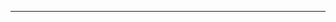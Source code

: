 <!--
CO_OP_TRANSLATOR_METADATA:
{
  "original_hash": "661bbc8e2592ebbb96aa84b1462f5755",
  "translation_date": "2025-08-28T20:36:16+00:00",
  "source_file": "03-Core-Generative-AI-Techniques/README.md",
  "language_code": "mo"
}
-->


---

